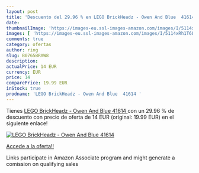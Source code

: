 ```yaml
---
layout: post
title: 'Descuento del 29.96 % en LEGO BrickHeadz - Owen And Blue  41614 '
date: 
thumbnailImage: 'https://images-eu.ssl-images-amazon.com/images/I/5114xRh1T6L._SL200_.jpg'
images: [ 'https://images-eu.ssl-images-amazon.com/images/I/5114xRh1T6L._SL200_.jpg' ]
comments: true
category: ofertas
author: ring
slug: B0765BRXW8
description:
actualPrice: 14 EUR
currency: EUR
price: 14
comparePrice: 19.99 EUR
inStock: true
prodname: 'LEGO BrickHeadz - Owen And Blue  41614 '
---
```


Tienes [LEGO BrickHeadz - Owen And Blue  41614 ](https://www.amazon.es/dp/B0765BRXW8/?tag=tolees-21) con un 29.96 % de descuento con precio de oferta de 14 EUR (original: 19.99 EUR) en el siguiente enlace!

[![LEGO BrickHeadz - Owen And Blue  41614 ](https://images-eu.ssl-images-amazon.com/images/I/5114xRh1T6L._SL200_.jpg)](https://www.amazon.es/dp/B0765BRXW8/?tag=tolees-21)

[Accede a la oferta!!](https://www.amazon.es/dp/B0765BRXW8/?tag=tolees-21)

Links participate in Amazon Associate program and might generate a comission on qualifying sales


